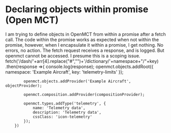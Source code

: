 
# Declaring objects within promise (Open MCT)

I am trying to define objects in OpenMCT from within a promise after a fetch call.
The code within the promise works as expected when not within the promise, however, when I encapsulate it within a promise, I get nothing. No errors, no action.
The fetch request receives a response, and is logged. But openmct cannot be accessed. I presume this is a scoping issue.
fetch('/dash/'+arr[4].replace("#","")+'/dictionary/'+namespace+"/"+key)
        .then(response =>{
            console.log(response);
            openmct.objects.addRoot({
                namespace: 'Example Aircraft',
                key: 'telemetry-limits'
            });
    
            openmct.objects.addProvider('Example Aircraft', objectProvider);
    
            openmct.composition.addProvider(compositionProvider);
    
            openmct.types.addType('telemetry', {
                name: 'Telemetry data',
                description: 'Telemetry data',
                cssClass: 'icon-telemetry'
            });
        })


        